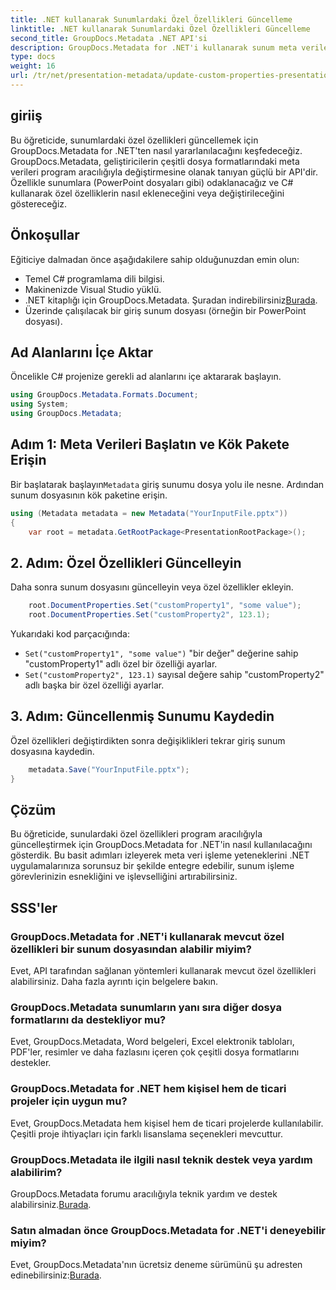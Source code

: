 ```yaml
---
title: .NET kullanarak Sunumlardaki Özel Özellikleri Güncelleme
linktitle: .NET kullanarak Sunumlardaki Özel Özellikleri Güncelleme
second_title: GroupDocs.Metadata .NET API'si
description: GroupDocs.Metadata for .NET'i kullanarak sunum meta verilerini nasıl yöneteceğinizi öğrenin. PowerPoint dosyalarındaki özel özellikleri etkili bir şekilde güncelleyin.
type: docs
weight: 16
url: /tr/net/presentation-metadata/update-custom-properties-presentations/
---
```

## giriiş
Bu öğreticide, sunumlardaki özel özellikleri güncellemek için GroupDocs.Metadata for .NET'ten nasıl yararlanılacağını keşfedeceğiz. GroupDocs.Metadata, geliştiricilerin çeşitli dosya formatlarındaki meta verileri program aracılığıyla değiştirmesine olanak tanıyan güçlü bir API'dir. Özellikle sunumlara (PowerPoint dosyaları gibi) odaklanacağız ve C# kullanarak özel özelliklerin nasıl ekleneceğini veya değiştirileceğini göstereceğiz.
## Önkoşullar
Eğiticiye dalmadan önce aşağıdakilere sahip olduğunuzdan emin olun:
- Temel C# programlama dili bilgisi.
- Makinenizde Visual Studio yüklü.
-  .NET kitaplığı için GroupDocs.Metadata. Şuradan indirebilirsiniz[Burada](https://releases.groupdocs.com/metadata/net/).
- Üzerinde çalışılacak bir giriş sunum dosyası (örneğin bir PowerPoint dosyası).

## Ad Alanlarını İçe Aktar
Öncelikle C# projenize gerekli ad alanlarını içe aktararak başlayın.
```csharp
using GroupDocs.Metadata.Formats.Document;
using System;
using GroupDocs.Metadata;
```
## Adım 1: Meta Verileri Başlatın ve Kök Pakete Erişin
 Bir başlatarak başlayın`Metadata` giriş sunumu dosya yolu ile nesne. Ardından sunum dosyasının kök paketine erişin.
```csharp
using (Metadata metadata = new Metadata("YourInputFile.pptx"))
{
    var root = metadata.GetRootPackage<PresentationRootPackage>();
```
## 2. Adım: Özel Özellikleri Güncelleyin
Daha sonra sunum dosyasını güncelleyin veya özel özellikler ekleyin.
```csharp
    root.DocumentProperties.Set("customProperty1", "some value");
    root.DocumentProperties.Set("customProperty2", 123.1);
```
Yukarıdaki kod parçacığında:
- `Set("customProperty1", "some value")` "bir değer" değerine sahip "customProperty1" adlı özel bir özelliği ayarlar.
- `Set("customProperty2", 123.1)` sayısal değere sahip "customProperty2" adlı başka bir özel özelliği ayarlar.
## 3. Adım: Güncellenmiş Sunumu Kaydedin
Özel özellikleri değiştirdikten sonra değişiklikleri tekrar giriş sunum dosyasına kaydedin.
```csharp
    metadata.Save("YourInputFile.pptx");
}
```

## Çözüm
Bu öğreticide, sunulardaki özel özellikleri program aracılığıyla güncelleştirmek için GroupDocs.Metadata for .NET'in nasıl kullanılacağını gösterdik. Bu basit adımları izleyerek meta veri işleme yeteneklerini .NET uygulamalarınıza sorunsuz bir şekilde entegre edebilir, sunum işleme görevlerinizin esnekliğini ve işlevselliğini artırabilirsiniz.

## SSS'ler
### GroupDocs.Metadata for .NET'i kullanarak mevcut özel özellikleri bir sunum dosyasından alabilir miyim?
Evet, API tarafından sağlanan yöntemleri kullanarak mevcut özel özellikleri alabilirsiniz. Daha fazla ayrıntı için belgelere bakın.
### GroupDocs.Metadata sunumların yanı sıra diğer dosya formatlarını da destekliyor mu?
Evet, GroupDocs.Metadata, Word belgeleri, Excel elektronik tabloları, PDF'ler, resimler ve daha fazlasını içeren çok çeşitli dosya formatlarını destekler.
### GroupDocs.Metadata for .NET hem kişisel hem de ticari projeler için uygun mu?
Evet, GroupDocs.Metadata hem kişisel hem de ticari projelerde kullanılabilir. Çeşitli proje ihtiyaçları için farklı lisanslama seçenekleri mevcuttur.
### GroupDocs.Metadata ile ilgili nasıl teknik destek veya yardım alabilirim?
 GroupDocs.Metadata forumu aracılığıyla teknik yardım ve destek alabilirsiniz.[Burada](https://forum.groupdocs.com/c/metadata/14).
### Satın almadan önce GroupDocs.Metadata for .NET'i deneyebilir miyim?
 Evet, GroupDocs.Metadata'nın ücretsiz deneme sürümünü şu adresten edinebilirsiniz:[Burada](https://releases.groupdocs.com/).